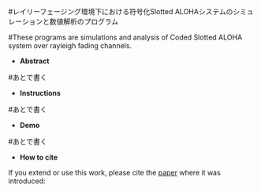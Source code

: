 #レイリーフェージング環境下における符号化Slotted ALOHAシステムのシミュレーションと数値解析のプログラム

#These programs are simulations and analysis of Coded Slotted ALOHA system  over rayleigh fading channels. 


- **Abstract**

#あとで書く

- **Instructions**

#あとで書く

- **Demo**

#あとで書く

- **How to cite**

If you extend or use this work, please cite the [paper](https://ieeexplore.ieee.org/stamp/redirect.jsp?arnumber=/6287639/6514899/10266359.pdf) where it was introduced:
```

```
